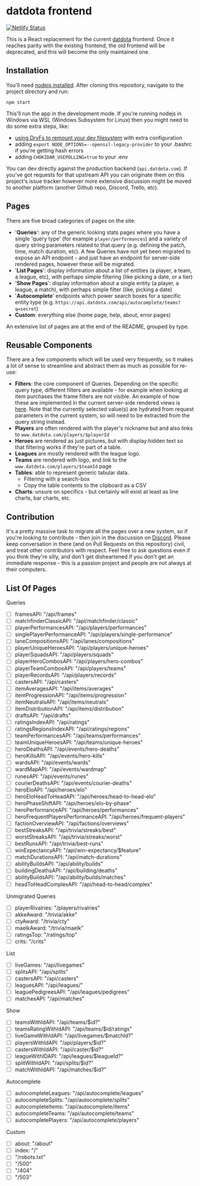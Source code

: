 # datdota frontend

[![Netlify Status](https://api.netlify.com/api/v1/badges/a6dfdf7f-1d9f-41cc-af13-0d7851dea02b/deploy-status)](https://app.netlify.com/sites/datdota/deploys)

This is a React replacement for the current [datdota](https://www.datdota.com) frontend. Once it reaches parity with the existing frontend, the old frontend will be deprecated, and this will become the only maintained one.

## Installation

You'll need [nodejs installed](https://nodejs.org/en/download/). After cloning this repository, navigate to the project directory and run:

`npm start`

This'll run the app in the development mode. If you're running nodejs in Windows via WSL (Windows Subsystem for 
Linux) then you might need to do some extra steps, like: 
 * [using DrvFs to remount your dev filesystem](https://devblogs.microsoft.com/commandline/chmod-chown-wsl-improvements/) with extra configuration
 * adding `export NODE_OPTIONS=--openssl-legacy-provider` to your .bashrc if you're getting hash errors
 * adding `CHOKIDAR_USEPOLLING=true` to your .env
 
You can dev directly against the production backend (`api.datdota.com`). If you've got requests for that upstream API you can originate them on this project's issue tracker however more extensive discussion might be moved to another platform (another Github repo, Discord, Trello, etc). 
 
 ## Pages
 
 There are five broad categories of pages on the site:
 * '**Queries**': any of the generic looking stats pages where you have a single 'query type' (for example `player/performances`) and a variety of query string parameters related to that query (e.g. defining the patch, time, match duration, etc). A few Queries have not yet been migrated to expose an API endpoint - and just have an endpoint for server-side rendered pages, however these will be migrated. 
 * '**List Pages**': display information about a list of entities (a player, a team, a league, etc), with perhaps simple filtering (like picking a date, or a tier) 
 * '**Show Pages**': display information about a single entity (a player, a league, a match), with perhaps simple filter (like, picking a date)
 * '**Autocomplete**' endpoints which power search boxes for a specific entity type (e.g. `https://api.datdota.com/api/autocomplete/teams?q=secret`)
 * **Custom**: everything else  (home page, help, about, error pages)
 
 An extensive list of pages are at the end of the README, grouped by type.
 
 ## Reusable Components
 There are a few components which will be used very frequently, so it makes a lot of sense to streamline and abstract them as much as possible for re-use:
 * **Filters**: the core component of Queries. Depending on the specific query type, different filters are available - for example when looking at item purchases the frame filters are not visible. An example of how these are implemented in the current server-side rendered views is [here](https://gist.github.com/Noxville/b7a4782746621649c6cf0b300673f5f4). Note that the currently selected value(s) are hydrated from request parameters in the current system, so will need to be extracted from the query string instead.
 * **Players** are often rendered with the player's nickname but and also links to `www.datdota.com/players/$playerId`
 * **Heroes** are rendered as just pictures, but with display:hidden text so that filtering works if they're part of a table. 
 * **Leagues** are mostly rendered with the league logo.
 * **Teams** are rendered with logo, and link to the `www.datdota.com/players/$teamId` page
 * **Tables**: able to represent generic tabular data. 
    * Filtering with a search-box
    * Copy the table contents to the clipboard as a CSV
 * **Charts**: unsure on specifics - but certainly will exist at least as line charts, bar charts, etc.
 
 ## Contribution
 
 It's a pretty massive task to migrate all the pages over a new system, so if you're looking to contribute - then join in the discussion on [Discord](https://discord.gg/datdota). Please keep conversation in there (and on Pull Requests on this repository) civil, and treat other contributors with respect. Feel free to ask questions even if you think they're silly, and don't get disheartened if you don't get an immediate response - this is a passion project and people are not always at their computers.
 
 ## List Of Pages
 
 Queries
- [ ] framesAPI: "/api/frames"
- [ ] matchfinderClassicAPI: "/api/matchfinder/classic"
- [ ] playerPerformancesAPI: "/api/players/performances"
- [ ] singlePlayerPerformanceAPI: "/api/players/single-performance"
- [ ] laneCompositionsAPI: "/api/lanes/compositions"
- [ ] playerUniqueHeroesAPI: "/api/players/unique-heroes"
- [ ] playerSquadsAPI: "/api/players/squads"
- [ ] playerHeroCombosAPI: "/api/players/hero-combos"
- [ ] playerTeamCombosAPI: "/api/players/teams"
- [ ] playerRecordsAPI: "/api/players/records"
- [ ] castersAPI: "/api/casters"
- [ ] itemAveragesAPI: "/api/items/averages"
- [ ] itemProgressionAPI: "/api/items/progression"
- [ ] itemNeutralsAPI: "/api/items/neutrals"
- [ ] itemDistributionAPI: "/api/items/distribution"
- [ ] draftsAPI: "/api/drafts"
- [ ] ratingsIndexAPI: "/api/ratings"
- [ ] ratingsRegionsIndexAPI: "/api/ratings/regions"
- [ ] teamPerformancesAPI: "/api/teams/performances"
- [ ] teamUniqueHeroesAPI: "/api/teams/unique-heroes"
- [ ] heroDeathsAPI: "/api/events/hero-deaths"
- [ ] heroKillsAPI: "/api/events/hero-kills"
- [ ] wardsAPI: "/api/events/wards"
- [ ] wardMapAPI: "/api/events/wardmap"
- [ ] runesAPI: "/api/events/runes"
- [ ] courierDeathsAPI: "/api/events/courier-deaths"
- [ ] heroEloAPI: "/api/heroes/elo"
- [ ] heroEloHeadToHeadAPI: "/api/heroes/head-to-head-elo"
- [ ] heroPhaseShiftAPI: "/api/heroes/elo-by-phase"
- [ ] heroPerformanceAPI: "/api/heroes/performances"
- [ ] heroFrequentPlayersPerformanceAPI: "/api/heroes/frequent-players"
- [ ] factionOverviewAPI: "/api/factions/overviews"
- [ ] bestStreaksAPI: "/api/trivia/streaks/best"
- [ ] worstStreaksAPI: "/api/trivia/streaks/worst"
- [ ] bestRunsAPI: "/api/trivia/best-runs"
- [ ] winExpectancyAPI: "/api/win-expectancy/$feature" 
- [ ] matchDurationsAPI: "/api/match-durations" 
- [ ] abilityBuildsAPI: "/api/ability/builds" 
- [ ] buildingDeathsAPI: "/api/building/deaths"
- [ ] abilityBuildsAPI: "/api/ability/builds/matches" 
- [ ] headToHeadComplexAPI: "/api/head-to-head/complex" 

Unmigrated Queries
- [ ] playerRivalries: "/players/rivalries"
- [ ] akkeAward: "/trivia/akke"
- [ ] ctyAward: "/trivia/cty"
- [ ] maelkAward: "/trivia/maelk"
- [ ] ratingsTop: "/ratings/top"
- [ ] crits: "/crits"

List
- [ ] liveGames: "/api/livegames"
- [ ] splitsAPI: "/api/splits"
- [ ] castersAPI: "/api/casters"
- [ ] leaguesAPI: "/api/leagues/"
- [ ] leaguePedigreesAPI: "/api/leagues/pedigrees"
- [ ] matchesAPI: "/api/matches"

Show
- [ ] teamsWithIdAPI: "/api/teams/$id?"
- [ ] teamsRatingWithIdAPI: "/api/teams/$id/ratings"
- [ ] liveGameWithIdAPI: "/api/livegames/$matchId?"
- [ ] playersWithIdAPI: "/api/players/$id?"
- [ ] castersWithIdAPI: "/api/caster/$id?"
- [ ] leagueWithIDAPI: "/api/leagues/$leagueId?"
- [ ] splitWithIdAPI: "/api/splits/$id?"
- [ ] matchWithIdAPI: "/api/matches/$id?"

Autocomplete
- [ ] autocompleteLeagues: "/api/autocomplete/leagues"
- [ ] autocompleteSplits: "/api/autocomplete/splits"
- [ ] autocompleteItems: "/api/autocomplete/items"
- [ ] autocompleteTeams: "/api/autocomplete/teams"
- [ ] autocompletePlayers: "/api/autocomplete/players"

Custom
- [ ] about: "/about"
- [ ] index: "/"
- [ ] "/robots.txt" 
- [ ] "/500"
- [ ] "/404"
- [ ] "/503"
